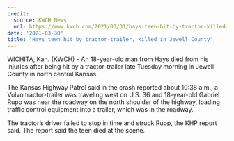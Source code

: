```yaml
---
credit:
  source: KWCH News
  url: https://www.kwch.com/2021/03/31/hays-teen-hit-by-tractor-killed-in-jewell-county/
date: '2021-03-30'
title: "Hays teen hit by tractor-trailer, killed in Jewell County"
---
```

WICHITA, Kan. (KWCH) - An 18-year-old man from Hays died from his injuries after being hit by a tractor-trailer late Tuesday morning in Jewell County in north central Kansas.

The Kansas Highway Patrol said in the crash reported about 10:38 a.m., a Volvo tractor-trailer was traveling west on U.S. 36 and 18-year-old Gabriel Rupp was near the roadway on the north shoulder of the highway, loading traffic control equipment into a trailer, which was in the roadway.

The tractor’s driver failed to stop in time and struck Rupp, the KHP report said. The report said the teen died at the scene.
